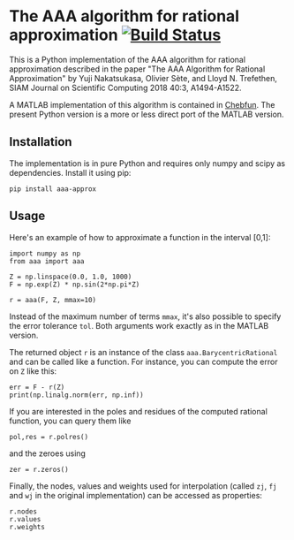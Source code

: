 # The AAA algorithm for rational approximation [![Build Status](https://travis-ci.com/c-f-h/aaa.svg?branch=master)](https://travis-ci.com/c-f-h/aaa)

This is a Python implementation of the AAA algorithm for rational approximation
described in the paper "The AAA Algorithm for Rational Approximation" by Yuji
Nakatsukasa, Olivier Sète, and Lloyd N. Trefethen, SIAM Journal on Scientific
Computing 2018 40:3, A1494-A1522.

A MATLAB implementation of this algorithm is contained in [Chebfun](http://www.chebfun.org/).
The present Python version is a more or less direct port of the MATLAB version.

## Installation

The implementation is in pure Python and requires only numpy and scipy as
dependencies. Install it using pip:

    pip install aaa-approx

## Usage

Here's an example of how to approximate a function in the interval [0,1]:

    import numpy as np
    from aaa import aaa

    Z = np.linspace(0.0, 1.0, 1000)
    F = np.exp(Z) * np.sin(2*np.pi*Z)

    r = aaa(F, Z, mmax=10)

Instead of the maximum number of terms `mmax`, it's also possible to specify
the error tolerance `tol`.  Both arguments work exactly as in the MATLAB
version.

The returned object `r` is an instance of the class `aaa.BarycentricRational` and can
be called like a function. For instance, you can compute the error on `Z` like this:

    err = F - r(Z)
    print(np.linalg.norm(err, np.inf))

If you are interested in the poles and residues of the computed rational function,
you can query them like

    pol,res = r.polres()

and the zeroes using

    zer = r.zeros()

Finally, the nodes, values and weights used for interpolation (called `zj`, `fj`
and `wj` in the original implementation) can be accessed as properties:

    r.nodes
    r.values
    r.weights

